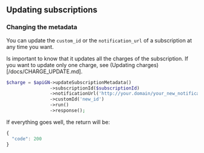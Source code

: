 ## Updating subscriptions

### Changing the metadata

You can update the `custom_id` or the `notification_url` of a subscription at any time you want.

Is important to know that it updates all the charges of the subscription. If you want to update only one charge, see (Updating charges)[/docs/CHARGE_UPDATE.md].

```php
$charge = $apiGN->updateSubscriptionMetadata()
                ->subscriptionId($subscriptionId)
                ->notificationUrl('http://your.domain/your_new_notification_url')
                ->customId('new_id')
                ->run()
                ->response();
```

If everything goes well, the return will be:

```js
{
  "code": 200
}
```